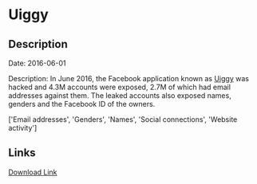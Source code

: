 # Uiggy

## Description

Date: 2016-06-01

Description:
In June 2016, the Facebook application known as <a href="http://www.uiggy.com" target="_blank" rel="noopener">Uiggy</a> was hacked and 4.3M accounts were exposed, 2.7M of which had email addresses against them. The leaked accounts also exposed names, genders and the Facebook ID of the owners.


['Email addresses', 'Genders', 'Names', 'Social connections', 'Website activity']

## Links

[Download Link](https://link-to.net/1229997/979.7752928317615/dynamic/?r=aHR0cHM6Ly93d3cubWVkaWFmaXJlLmNvbS92aWV3L1VKcXdNUkpNYWVYZDk0Zy91aWdneS5jb20vZmlsZQ==)